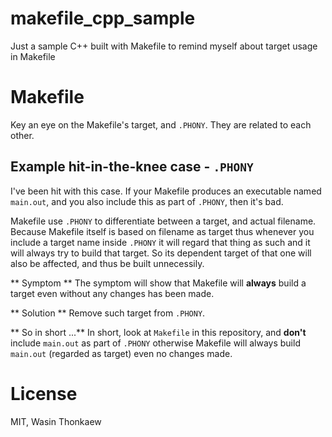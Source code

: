 # makefile_cpp_sample
Just a sample C++ built with Makefile to remind myself about target usage in Makefile

# Makefile

Key an eye on the Makefile's target, and `.PHONY`. They are related to each other.

## Example hit-in-the-knee case - `.PHONY`

I've been hit with this case.
If your Makefile produces an executable named `main.out`, and you also include this as part of `.PHONY`,
then it's bad.

Makefile use `.PHONY` to differentiate between a target, and actual filename. Because Makefile itself
is based on filename as target thus whenever you include a target name inside `.PHONY` it will regard
that thing as such and it will always try to build that target. So its dependent target of that one
will also be affected, and thus be built unnecessily.

** Symptom **
The symptom will show that Makefile will **always** build a target even without any changes has been made.

** Solution **
Remove such target from `.PHONY`.

** So in short ...**
In short, look at `Makefile` in this repository, and **don't** include
`main.out` as part of `.PHONY` otherwise Makefile will always build `main.out` (regarded as target)
even no changes made.

# License
MIT, Wasin Thonkaew

